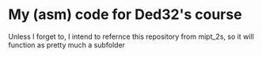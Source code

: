 # My (asm) code for Ded32's course

Unless I forget to, I intend to refernce this repository from mipt_2s, so it will function as pretty much a subfolder
